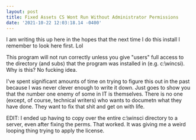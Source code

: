 ```yaml
--- 
layout: post 
title: Fixed Assets CS Wont Run Without Administrator Permissions 
date: '2021-10-22 12:03:18.14 -0400' 
--- 
```

I am writing this up here in the hopes that the next time I do this install I remember to look here first. Lol

This program will not run correctly unless you give "users" full access to the directory (and subs) that the 
program was installed in (e.g. c:\wincsi). Why is this? No fucking idea. 

I've spent significant amounts of time on trying to figure this out in the past because I was never clever enough to write it down. Just goes to show you that the number one enemy of some in IT is themselves. There is no one (except, of course, technical writers) who wants to documetn what they have done. They want to fix that shit and get on with life. 

EDIT: I ended up having to copy over the entire c:\winsci directory to a server, even after fixing the perms. 
That worked. It was giving me a weird looping thing trying to apply the license. 
